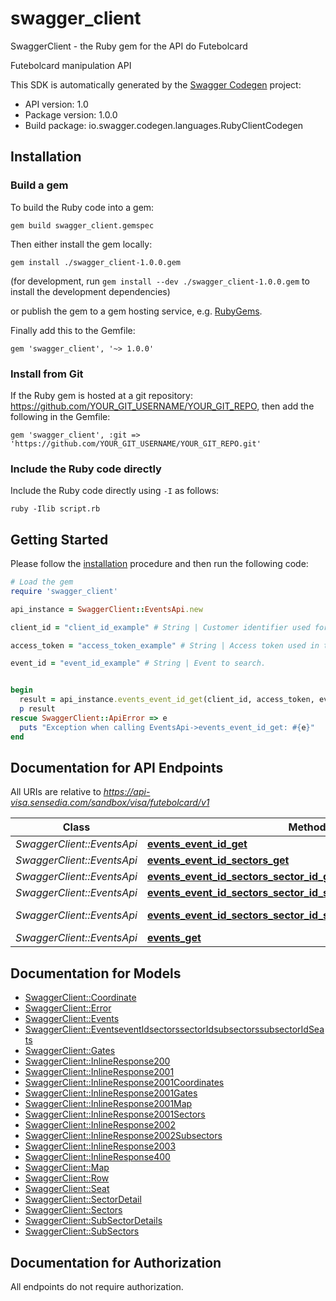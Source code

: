 # swagger_client

SwaggerClient - the Ruby gem for the API do Futebolcard

Futebolcard manipulation API

This SDK is automatically generated by the [Swagger Codegen](https://github.com/swagger-api/swagger-codegen) project:

- API version: 1.0
- Package version: 1.0.0
- Build package: io.swagger.codegen.languages.RubyClientCodegen

## Installation

### Build a gem

To build the Ruby code into a gem:

```shell
gem build swagger_client.gemspec
```

Then either install the gem locally:

```shell
gem install ./swagger_client-1.0.0.gem
```
(for development, run `gem install --dev ./swagger_client-1.0.0.gem` to install the development dependencies)

or publish the gem to a gem hosting service, e.g. [RubyGems](https://rubygems.org/).

Finally add this to the Gemfile:

    gem 'swagger_client', '~> 1.0.0'

### Install from Git

If the Ruby gem is hosted at a git repository: https://github.com/YOUR_GIT_USERNAME/YOUR_GIT_REPO, then add the following in the Gemfile:

    gem 'swagger_client', :git => 'https://github.com/YOUR_GIT_USERNAME/YOUR_GIT_REPO.git'

### Include the Ruby code directly

Include the Ruby code directly using `-I` as follows:

```shell
ruby -Ilib script.rb
```

## Getting Started

Please follow the [installation](#installation) procedure and then run the following code:
```ruby
# Load the gem
require 'swagger_client'

api_instance = SwaggerClient::EventsApi.new

client_id = "client_id_example" # String | Customer identifier used for authentication.

access_token = "access_token_example" # String | Access token used in the authentication.

event_id = "event_id_example" # String | Event to search.


begin
  result = api_instance.events_event_id_get(client_id, access_token, event_id)
  p result
rescue SwaggerClient::ApiError => e
  puts "Exception when calling EventsApi->events_event_id_get: #{e}"
end

```

## Documentation for API Endpoints

All URIs are relative to *https://api-visa.sensedia.com/sandbox/visa/futebolcard/v1*

Class | Method | HTTP request | Description
------------ | ------------- | ------------- | -------------
*SwaggerClient::EventsApi* | [**events_event_id_get**](docs/EventsApi.md#events_event_id_get) | **GET** /events/{eventId} | 
*SwaggerClient::EventsApi* | [**events_event_id_sectors_get**](docs/EventsApi.md#events_event_id_sectors_get) | **GET** /events/{eventId}/sectors | 
*SwaggerClient::EventsApi* | [**events_event_id_sectors_sector_id_get**](docs/EventsApi.md#events_event_id_sectors_sector_id_get) | **GET** /events/{eventId}/sectors/{sectorId} | 
*SwaggerClient::EventsApi* | [**events_event_id_sectors_sector_id_subsectors_get**](docs/EventsApi.md#events_event_id_sectors_sector_id_subsectors_get) | **GET** /events/{eventId}/sectors/{sectorId}/subsectors | 
*SwaggerClient::EventsApi* | [**events_event_id_sectors_sector_id_subsectors_subsector_id_get**](docs/EventsApi.md#events_event_id_sectors_sector_id_subsectors_subsector_id_get) | **GET** /events/{eventId}/sectors/{sectorId}/subsectors/{subsectorId} | 
*SwaggerClient::EventsApi* | [**events_get**](docs/EventsApi.md#events_get) | **GET** /events | 


## Documentation for Models

 - [SwaggerClient::Coordinate](docs/Coordinate.md)
 - [SwaggerClient::Error](docs/Error.md)
 - [SwaggerClient::Events](docs/Events.md)
 - [SwaggerClient::EventseventIdsectorssectorIdsubsectorssubsectorIdSeats](docs/EventseventIdsectorssectorIdsubsectorssubsectorIdSeats.md)
 - [SwaggerClient::Gates](docs/Gates.md)
 - [SwaggerClient::InlineResponse200](docs/InlineResponse200.md)
 - [SwaggerClient::InlineResponse2001](docs/InlineResponse2001.md)
 - [SwaggerClient::InlineResponse2001Coordinates](docs/InlineResponse2001Coordinates.md)
 - [SwaggerClient::InlineResponse2001Gates](docs/InlineResponse2001Gates.md)
 - [SwaggerClient::InlineResponse2001Map](docs/InlineResponse2001Map.md)
 - [SwaggerClient::InlineResponse2001Sectors](docs/InlineResponse2001Sectors.md)
 - [SwaggerClient::InlineResponse2002](docs/InlineResponse2002.md)
 - [SwaggerClient::InlineResponse2002Subsectors](docs/InlineResponse2002Subsectors.md)
 - [SwaggerClient::InlineResponse2003](docs/InlineResponse2003.md)
 - [SwaggerClient::InlineResponse400](docs/InlineResponse400.md)
 - [SwaggerClient::Map](docs/Map.md)
 - [SwaggerClient::Row](docs/Row.md)
 - [SwaggerClient::Seat](docs/Seat.md)
 - [SwaggerClient::SectorDetail](docs/SectorDetail.md)
 - [SwaggerClient::Sectors](docs/Sectors.md)
 - [SwaggerClient::SubSectorDetails](docs/SubSectorDetails.md)
 - [SwaggerClient::SubSectors](docs/SubSectors.md)


## Documentation for Authorization

 All endpoints do not require authorization.

